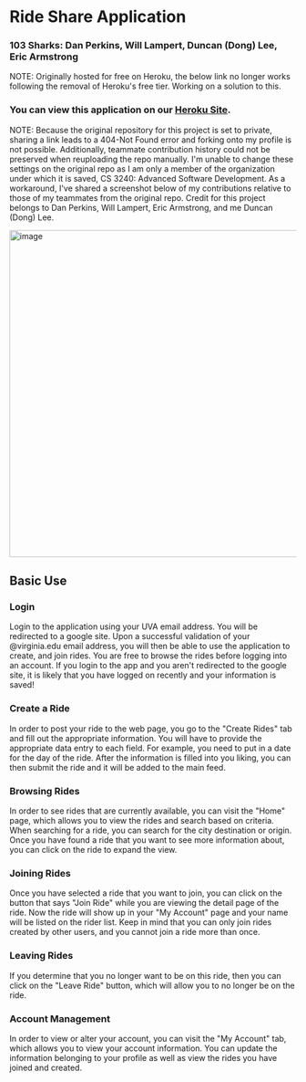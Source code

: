 # Ride Share Application

### 103 Sharks: Dan Perkins, Will Lampert, Duncan (Dong) Lee, Eric Armstrong
NOTE: Originally hosted for free on Heroku, the below link no longer works following the removal of Heroku's free tier. Working on a solution to this.
### You can view this application on our [Heroku Site](https://ride-share-103.herokuapp.com/).

NOTE: Because the original repository for this project is set to private, sharing a link leads to a 404-Not Found error and forking onto my profile is not possible. Additionally, teammate contribution history could not be preserved when reuploading the repo manually. I'm unable to change these settings on the original repo as I am only a member of the organization under which it is saved, CS 3240: Advanced Software Development. As a workaround, I've shared a screenshot below of my contributions relative to those of my teammates from the original repo. Credit for this project belongs to Dan Perkins, Will Lampert, Eric Armstrong, and me Duncan (Dong) Lee.

<img width="1130" height="573" alt="image" src="https://github.com/user-attachments/assets/dee50464-0c5b-4b29-b74b-9cc84cf49963" />

## Basic Use
### Login
Login to the application using your UVA email address. You will be redirected to a google site. Upon a successful validation of your @virginia.edu email address, you will then be able to use the application to create, and join rides. You are free to browse the rides before logging into an account. If you login to the app and you aren't redirected to the google site, it is likely that you have logged on recently and your information is saved!

### Create a Ride
In order to post your ride to the web page, you go to the "Create Rides" tab and fill out the appropriate information. You will have to provide the appropriate data entry to each field. For example, you need to put in a date for the day of the ride. After the information is filled into you liking, you can then submit the ride and it will be added to the main feed.

### Browsing Rides
In order to see rides that are currently available, you can visit the "Home" page, which allows you to view the rides and search based on criteria. When searching for a ride, you can search for the city destination or origin. Once you have found a ride that you want to see more information about, you can click on the ride to expand the view.

### Joining Rides
Once you have selected a ride that you want to join, you can click on the button that says "Join Ride" while you are viewing the detail page of the ride. Now the ride will show up in your "My Account" page and your name will be listed on the rider list. Keep in mind that you can only join rides created by other users, and you cannot join a ride more than once. 

### Leaving Rides
If you determine that you no longer want to be on this ride, then you can click on the "Leave Ride" button, which will allow you to no longer be on the ride.

### Account Management
In order to view or alter your account, you can visit the "My Account" tab, which allows you to view your account information. You can update the information belonging to your profile as well as view the rides you have joined and created.



